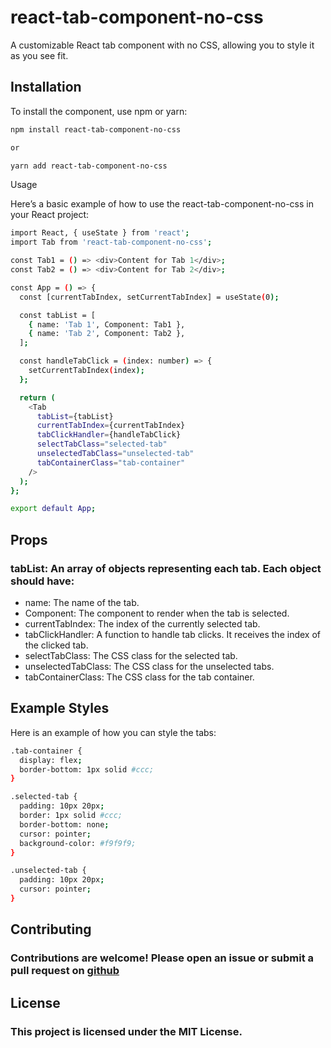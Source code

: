 # react-tab-component-no-css

A customizable React tab component with no CSS, allowing you to style it as you see fit.

## Installation

To install the component, use npm or yarn:

```sh
npm install react-tab-component-no-css

or

yarn add react-tab-component-no-css
```

Usage

Here’s a basic example of how to use the react-tab-component-no-css in your React project:

```sh
import React, { useState } from 'react';
import Tab from 'react-tab-component-no-css';

const Tab1 = () => <div>Content for Tab 1</div>;
const Tab2 = () => <div>Content for Tab 2</div>;

const App = () => {
  const [currentTabIndex, setCurrentTabIndex] = useState(0);

  const tabList = [
    { name: 'Tab 1', Component: Tab1 },
    { name: 'Tab 2', Component: Tab2 },
  ];

  const handleTabClick = (index: number) => {
    setCurrentTabIndex(index);
  };

  return (
    <Tab
      tabList={tabList}
      currentTabIndex={currentTabIndex}
      tabClickHandler={handleTabClick}
      selectTabClass="selected-tab"
      unselectedTabClass="unselected-tab"
      tabContainerClass="tab-container"
    />
  );
};

export default App;

```

## Props
### tabList: An array of objects representing each tab. Each object should have:
- name: The name of the tab.
- Component: The component to render when the tab is selected.
- currentTabIndex: The index of the currently selected tab.
- tabClickHandler: A function to handle tab clicks. It receives the index of the clicked tab.
- selectTabClass: The CSS class for the selected tab.
- unselectedTabClass: The CSS class for the unselected tabs.
- tabContainerClass: The CSS class for the tab container.


## Example Styles

Here is an example of how you can style the tabs:
```sh
.tab-container {
  display: flex;
  border-bottom: 1px solid #ccc;
}

.selected-tab {
  padding: 10px 20px;
  border: 1px solid #ccc;
  border-bottom: none;
  cursor: pointer;
  background-color: #f9f9f9;
}

.unselected-tab {
  padding: 10px 20px;
  cursor: pointer;
}
```

## Contributing


### Contributions are welcome! Please open an issue or submit a pull request on [github](https://github.com/anup-agarwal/react-tab-component-pure-js)

## License
### This project is licensed under the MIT License.
